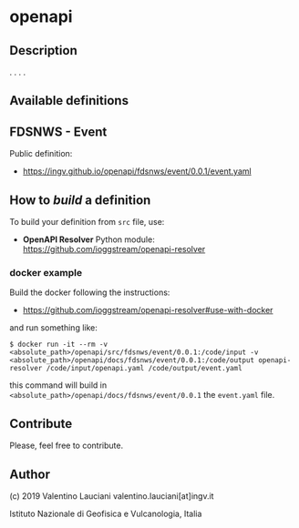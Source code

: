# openapi

## Description
. . . .

## Available definitions
## FDSNWS - Event
Public definition:
- https://ingv.github.io/openapi/fdsnws/event/0.0.1/event.yaml

## How to *build* a definition
To build your definition from `src` file, use:
- **OpenAPI Resolver** Python module: https://github.com/ioggstream/openapi-resolver

### docker example
Build the docker following the instructions:
- https://github.com/ioggstream/openapi-resolver#use-with-docker

and run something like:
```
$ docker run -it --rm -v <absolute_path>/openapi/src/fdsnws/event/0.0.1:/code/input -v <absolute_path>/openapi/docs/fdsnws/event/0.0.1:/code/output openapi-resolver /code/input/openapi.yaml /code/output/event.yaml
```
this command will build in `<absolute_path>/openapi/docs/fdsnws/event/0.0.1` the `event.yaml` file.

## Contribute
Please, feel free to contribute.

## Author
(c) 2019 Valentino Lauciani valentino.lauciani[at]ingv.it

Istituto Nazionale di Geofisica e Vulcanologia, Italia
